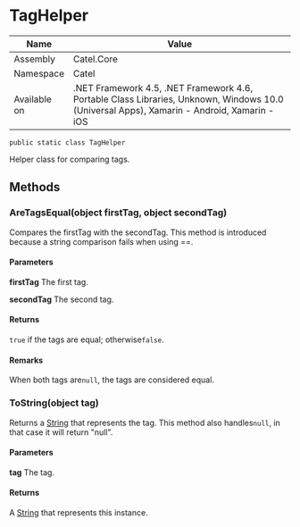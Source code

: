

# TagHelper

Name|Value
---|---
Assembly|Catel.Core
Namespace|Catel
Available on|.NET Framework 4.5, .NET Framework 4.6, Portable Class Libraries, Unknown, Windows 10.0 (Universal Apps), Xamarin - Android, Xamarin - iOS

```
public static class TagHelper
```

Helper class for comparing tags.



## Methods

### AreTagsEqual(object firstTag, object secondTag)

Compares the firstTag with the secondTag. This method is introduced because a string comparison fails when using ==.

#### Parameters

**firstTag**
The first tag.

**secondTag**
The second tag.

#### Returns

`true` if the tags are equal; otherwise`false`.

#### Remarks

When both tags are`null`, the tags are considered equal.



### ToString(object tag)

Returns a [String](#) that represents the tag. This method also handles`null`, in that case it will return "null".

#### Parameters

**tag**
The tag.

#### Returns

A [String](#) that represents this instance.



